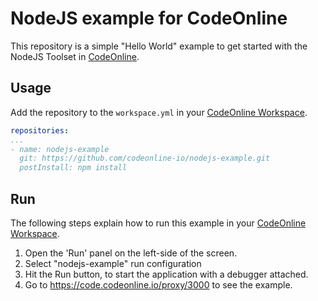 # NodeJS example for CodeOnline

This repository is a simple "Hello World" example to get started with the NodeJS Toolset in [CodeOnline](https://www.codeonline.io).

## Usage
Add the repository to the `workspace.yml` in your [CodeOnline Workspace](https://code.codeonline.io).
```yaml
repositories:
...
- name: nodejs-example
  git: https://github.com/codeonline-io/nodejs-example.git
  postInstall: npm install
```

## Run
The following steps explain how to run this example in your [CodeOnline Workspace](https://code.codeonline.io).
1. Open the 'Run' panel on the left-side of the screen.
2. Select "nodejs-example" run configuration
3. Hit the Run button, to start the application with a debugger attached.
4. Go to https://code.codeonline.io/proxy/3000 to see the example. 
